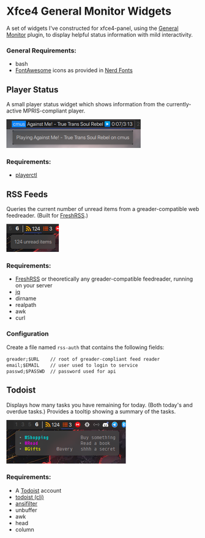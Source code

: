# Xfce4 General Monitor Widgets

A set of widgets I've constructed for xfce4-panel, using the [General Monitor](https://docs.xfce.org/panel-plugins/xfce4-genmon-plugin) plugin, to display helpful status information with mild interactivity.

### General Requirements:
- bash
- [FontAwesome](https://fontawesome.com/) icons as provided in [Nerd Fonts](https://www.nerdfonts.com/)

## Player Status

A small player status widget which shows information from the currently-active MPRIS-compliant player.

![Screenshot of the player status widget, displaying that True Trans Soul Rebel by Against Me! is playing on cmus](.screenshots/play-status.png?raw=true)

### Requirements:
- [playerctl](https://github.com/altdesktop/playerctl)

## RSS Feeds

Queries the current number of unread items from a greader-compatible web feedreader. (Built for [FreshRSS](https://freshrss.org/).)

![Screenshot of the RSS widget showing I have 124 unread news items.](.screenshots/rss.png?raw=true)

### Requirements:
- [FreshRSS](https://freshrss.org/) or theoretically any greader-compatible feedreader, running on your server
- [jq](https://stedolan.github.io/jq/)
- dirname
- realpath
- awk
- curl

### Configuration
Create a file named `rss-auth` that contains the following fields:
```
greader;$URL	// root of greader-compliant feed reader
email;$EMAIL 	// user used to login to service
passwd;$PASSWD 	// password used for api
```

## Todoist

Displays how many tasks you have remaining for today. (Both today's and overdue tasks.) Provides a tooltip showing a summary of the tasks. 

![Screenshot of the Todoist widget, showing my daily tasks in the tooltip](.screenshots/todoist.png?raw=true)

### Requirements:
- A [Todoist](https://todoist.com) account
- [todoist (cli)](https://github.com/sachaos/todoist)
- [ansifilter](https://github.com/andre-simon/ansifilter)
- unbuffer
- awk
- head
- column